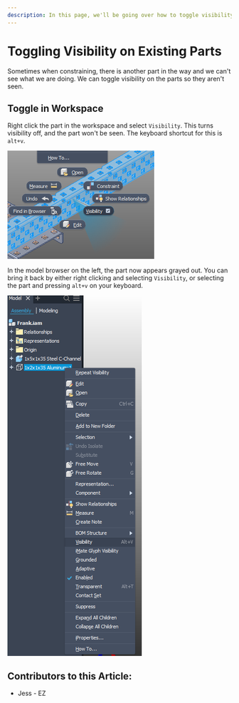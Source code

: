 ```yaml
---
description: In this page, we'll be going over how to toggle visibility on existing parts.
---
```


# Toggling Visibility on Existing Parts

Sometimes when constraining, there is another part in the way and we can't see what we are doing.  We can toggle visibility on the parts so they aren't seen. 

## Toggle in Workspace

Right click the part in the workspace and select `Visibility`.  This turns visibility off, and the part won't be seen.  The keyboard shortcut for this is `alt+v`.

![Toggling Visibility Off](<../../../.gitbook/assets/image (180).png>)

In the model browser on the left, the part now appears grayed out.  You can bring it back by either right clicking and selecting `Visibility`, or selecting the part and pressing `alt+v` on your keyboard. 

![Turn Visibility On](<../../../.gitbook/assets/image (218).png>)



## Contributors to this Article:

* Jess - EZ
